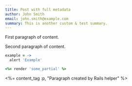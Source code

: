 ```yaml
---
title: Post with full metadata
author: John Smith
email: john.smith@example.com
summary: This is another custom & test summary.
---
```


First paragraph of content.

Second paragraph of content.

``` coffeescript
example = ->
  alert 'Example'
```

```ruby
<%= render 'some_partial' %>
```
<%= content_tag :p, "Paragraph created by Rails helper" %>
